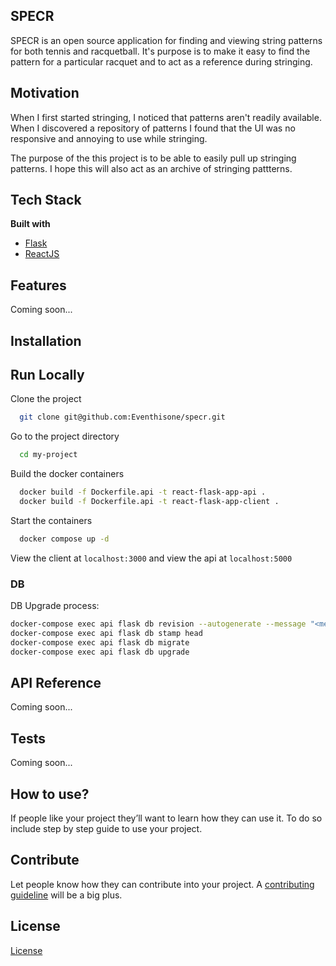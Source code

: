
## SPECR


SPECR is an open source application for finding and viewing string patterns for both tennis and racquetball.
It's purpose is to make it easy to find the pattern for a particular racquet and to act as a reference during stringing.


## Motivation

When I first started stringing, I noticed that patterns aren't readily available. When I discovered a repository of patterns I found that the UI was no responsive and annoying to use while stringing.

The purpose of the this project is to be able to easily pull up stringing patterns. I hope this will also act as an archive of stringing pattterns.


## Tech Stack

<b>Built with</b>
- [Flask](https://flask.palletsprojects.com/)
- [ReactJS](https://reactjs.org/)


## Features

Coming soon...

## Installation

## Run Locally

Clone the project

```bash
  git clone git@github.com:Eventhisone/specr.git
```

Go to the project directory

```bash
  cd my-project
```

Build the docker containers

```bash
  docker build -f Dockerfile.api -t react-flask-app-api .
  docker build -f Dockerfile.api -t react-flask-app-client .
```

Start the containers

```bash
  docker compose up -d
```

View the client at `localhost:3000` and view the api at `localhost:5000`

### DB

DB Upgrade process:

```bash
docker-compose exec api flask db revision --autogenerate --message "<meesage>"
docker-compose exec api flask db stamp head
docker-compose exec api flask db migrate   
docker-compose exec api flask db upgrade
```

## API Reference

Coming soon...

## Tests

Coming soon...

## How to use?
If people like your project they’ll want to learn how they can use it. To do so include step by step guide to use your project.

## Contribute

Let people know how they can contribute into your project. A [contributing guideline](https://github.com/zulip/zulip-electron/blob/master/CONTRIBUTING.md) will be a big plus.

## License

[License](https://github.com/eventhisone/specr/blob/master/LICENSE.md)